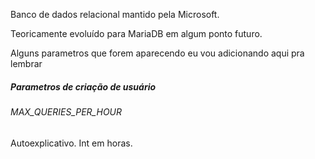 Banco de dados relacional mantido pela Microsoft.

Teoricamente evoluído para MariaDB em algum ponto futuro.

Alguns parametros que forem aparecendo eu vou adicionando aqui pra lembrar
##### Parametros de criação de usuário
###### MAX_QUERIES_PER_HOUR
Autoexplicativo. Int em horas.
